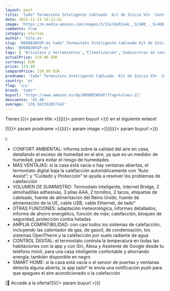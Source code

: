 ```yaml
---
layout: post
title: 'tado° Termostato Inteligente Cableado  Kit de Inicio V3+  Control inteligente de calefacción  fácil instalación  diseñado en Alemania  compatible con Amazon Alexa  Siri y Asistente de Google'
date: 2022-11-23 19:11:42
image: 'https://m.media-amazon.com/images/I/31olQzRIa4L._SL500_._SL400_.jpg'
comments: true
category: ofertas
author: 'tole.es'
slug: 'B098B2W5GP-es tado° Termostato Inteligente Cableado Kit de Inicio V3+...'
sku: 'B098B2W5GP-es'
tags: [ 'Bricolaje y herramientas','Climatización','Suministros de construcción','Termostatos','Termostatos y accesorios','alexa','tado°','🇪🇸', ]
actualPrice: 119.99 EUR
currency: EUR
price: 119.99
comparePrice: 219.99 EUR
prodname: 'tado° Termostato Inteligente Cableado  Kit de Inicio V3+  Control inteligente de calefacción  fácil instalación  diseñado en Alemania  compatible con Amazon Alexa  Siri y Asistente de Google'
country: 'es'
flag: '🇪🇸'
brand: 'tado°'
buyurl: 'https://www.amazon.es/dp/B098B2W5GP/?tag=tolees-21'
descuento: '45.46'
average: '128.563392857142'
---
```


Tienes [{{< param title >}}]({{< param buyurl >}}) en el siguiente enlace!

[![{{< param prodname >}}]({{< param image >}})]({{< param buyurl >}})

ℹ️:

- CONFORT AMBIENTAL: informa sobre la calidad del aire en casa, detallando el exceso de humedad en el aire, ya que es un medidor de humedad, para evitar el riesgo de humedades
- MÁS VENTAJAS: si la casa está vacía o hay ventanas abiertas, el termostato digital baja la calefacción automáticamente con “Auto Assist”; y “Cuidado y Protección” te ayuda a resolver los problemas de calefacción
- VOLUMEN DE SUMINISTRO: Termostato inteligente, Internet Bridge, 2 almohadillas adhesivas, 3 pilas AAA, 2 tornillos, 2 tacos, etiquetas de cableado, fuente de alimentación del Reino Unido, fuente de alimentación de la UE, cable USB, cable Ethernet, de tado°
- OTRAS FUNCIONES: adaptación meteorológica, informes detallados, informe de ahorro energético, función de máx; calefacción, bloqueo de seguridad, protección contra heladas
- AMPLIA COMPATIBILIDAD: con casi todos los sistemas de calefacción, incluyendo las calentador de gas, de gasoil, de condensación, los sistemas OpenTherm y la calefacción por suelo radiante de agua
- CONTROL DIGITAL: el termostato controla la temperatura en todas las habitaciones con la app y con Siri, Alexa y Asistente de Google desde tu teléfono móvil, para una casa inteligente confortable y ahorrando energía; también disponible en negro
- SMART HOME: si la casa está vacía o el sensor de puertas y ventanas detecta alguna abierta, la app tado° te envía una notificación push para que apagues el aire acondicionado o la calefacción

[🛒 Accede a la oferta!!]({{< param buyurl >}})
